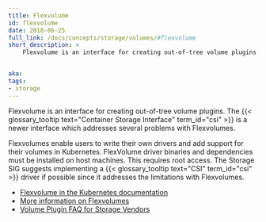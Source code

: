 ```yaml
---
title: Flexvolume
id: flexvolume
date: 2018-06-25
full_link: /docs/concepts/storage/volumes/#flexvolume
short_description: >
    Flexvolume is an interface for creating out-of-tree volume plugins. The {{< glossary_tooltip text="Container Storage Interface" term_id="csi" >}} is a newer interface which addresses several problems with Flexvolumes.


aka:
tags:
- storage
---
```

 Flexvolume is an interface for creating out-of-tree volume plugins. The {{< glossary_tooltip text="Container Storage Interface" term_id="csi" >}} is a newer interface which addresses several problems with Flexvolumes.

<!--more-->

Flexvolumes enable users to write their own drivers and add support for their volumes in Kubernetes. FlexVolume driver binaries and dependencies must be installed on host machines. This requires root access. The Storage SIG suggests implementing a {{< glossary_tooltip text="CSI" term_id="csi" >}} driver if possible since it addresses the limitations with Flexvolumes.

* [Flexvolume in the Kubernetes documentation](/docs/concepts/storage/volumes/#flexvolume)
* [More information on Flexvolumes](https://github.com/kubernetes/community/blob/master/contributors/devel/flexvolume.md)
* [Volume Plugin FAQ for Storage Vendors](https://github.com/kubernetes/community/blob/master/sig-storage/volume-plugin-faq.md)
